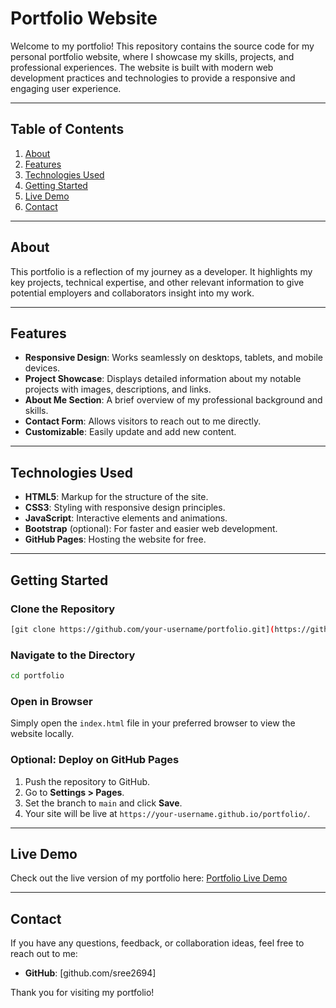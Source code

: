# Portfolio Website

Welcome to my portfolio! This repository contains the source code for my personal portfolio website, where I showcase my skills, projects, and professional experiences. The website is built with modern web development practices and technologies to provide a responsive and engaging user experience.

---

## Table of Contents

1. [About](#about)
2. [Features](#features)
3. [Technologies Used](#technologies-used)
4. [Getting Started](#getting-started)
5. [Live Demo](#live-demo)
6. [Contact](#contact)

---

## About

This portfolio is a reflection of my journey as a developer. It highlights my key projects, technical expertise, and other relevant information to give potential employers and collaborators insight into my work.

---

## Features

- **Responsive Design**: Works seamlessly on desktops, tablets, and mobile devices.
- **Project Showcase**: Displays detailed information about my notable projects with images, descriptions, and links.
- **About Me Section**: A brief overview of my professional background and skills.
- **Contact Form**: Allows visitors to reach out to me directly.
- **Customizable**: Easily update and add new content.

---

## Technologies Used

- **HTML5**: Markup for the structure of the site.
- **CSS3**: Styling with responsive design principles.
- **JavaScript**: Interactive elements and animations.
- **Bootstrap** (optional): For faster and easier web development.
- **GitHub Pages**: Hosting the website for free.

---

## Getting Started

### Clone the Repository
```bash
[git clone https://github.com/your-username/portfolio.git](https://github.com/sree2694/Portfolio.git)
```

### Navigate to the Directory
```bash
cd portfolio
```

### Open in Browser
Simply open the `index.html` file in your preferred browser to view the website locally.

### Optional: Deploy on GitHub Pages
1. Push the repository to GitHub.
2. Go to **Settings > Pages**.
3. Set the branch to `main` and click **Save**.
4. Your site will be live at `https://your-username.github.io/portfolio/`.

---

## Live Demo

Check out the live version of my portfolio here:
[Portfolio Live Demo](https://sree2694.github.io/Portfolio)

---

## Contact

If you have any questions, feedback, or collaboration ideas, feel free to reach out to me:

- **GitHub**: [github.com/sree2694]

Thank you for visiting my portfolio!

